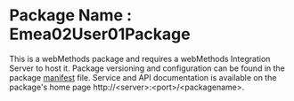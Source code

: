 # Package Name : Emea02User01Package
This is a webMethods package and requires a webMethods Integration Server to host it. Package versioning and configuration can be found in the package [manifest](./Emea02User01Package/manifest.v3) file. Service and API documentation is available on the package's home page http://&lt;server&gt;:&lt;port&gt;/&lt;packagename>.